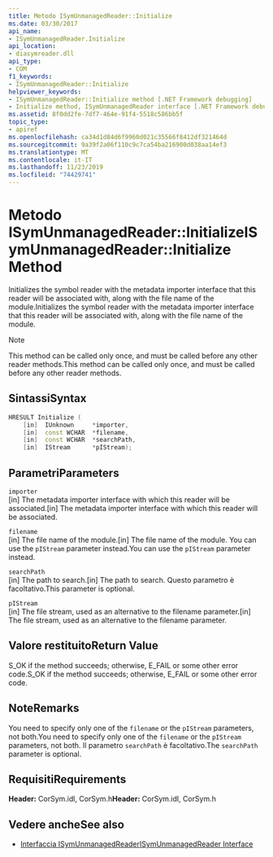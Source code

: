 ```yaml
---
title: Metodo ISymUnmanagedReader::Initialize
ms.date: 03/30/2017
api_name:
- ISymUnmanagedReader.Initialize
api_location:
- diasymreader.dll
api_type:
- COM
f1_keywords:
- ISymUnmanagedReader::Initialize
helpviewer_keywords:
- ISymUnmanagedReader::Initialize method [.NET Framework debugging]
- Initialize method, ISymUnmanagedReader interface [.NET Framework debugging]
ms.assetid: 8f0dd2fe-7df7-464e-91f4-5518c586bb5f
topic_type:
- apiref
ms.openlocfilehash: ca34d1d84d6f9960d021c35566f8412df321464d
ms.sourcegitcommit: 9a39f2a06f110c9c7ca54ba216900d038aa14ef3
ms.translationtype: MT
ms.contentlocale: it-IT
ms.lasthandoff: 11/23/2019
ms.locfileid: "74429741"
---
```

# <a name="isymunmanagedreaderinitialize-method"></a><span data-ttu-id="4b82c-102">Metodo ISymUnmanagedReader::Initialize</span><span class="sxs-lookup"><span data-stu-id="4b82c-102">ISymUnmanagedReader::Initialize Method</span></span>
<span data-ttu-id="4b82c-103">Initializes the symbol reader with the metadata importer interface that this reader will be associated with, along with the file name of the module.</span><span class="sxs-lookup"><span data-stu-id="4b82c-103">Initializes the symbol reader with the metadata importer interface that this reader will be associated with, along with the file name of the module.</span></span>  
  
> [!NOTE]
> <span data-ttu-id="4b82c-104">This method can be called only once, and must be called before any other reader methods.</span><span class="sxs-lookup"><span data-stu-id="4b82c-104">This method can be called only once, and must be called before any other reader methods.</span></span>  
  
## <a name="syntax"></a><span data-ttu-id="4b82c-105">Sintassi</span><span class="sxs-lookup"><span data-stu-id="4b82c-105">Syntax</span></span>  
  
```cpp  
HRESULT Initialize (  
    [in]  IUnknown     *importer,  
    [in]  const WCHAR  *filename,  
    [in]  const WCHAR  *searchPath,  
    [in]  IStream      *pIStream);  
```  
  
## <a name="parameters"></a><span data-ttu-id="4b82c-106">Parametri</span><span class="sxs-lookup"><span data-stu-id="4b82c-106">Parameters</span></span>  
 `importer`  
 <span data-ttu-id="4b82c-107">[in] The metadata importer interface with which this reader will be associated.</span><span class="sxs-lookup"><span data-stu-id="4b82c-107">[in] The metadata importer interface with which this reader will be associated.</span></span>  
  
 `filename`  
 <span data-ttu-id="4b82c-108">[in] The file name of the module.</span><span class="sxs-lookup"><span data-stu-id="4b82c-108">[in] The file name of the module.</span></span> <span data-ttu-id="4b82c-109">You can use the `pIStream` parameter instead.</span><span class="sxs-lookup"><span data-stu-id="4b82c-109">You can use the `pIStream` parameter instead.</span></span>  
  
 `searchPath`  
 <span data-ttu-id="4b82c-110">[in] The path to search.</span><span class="sxs-lookup"><span data-stu-id="4b82c-110">[in] The path to search.</span></span> <span data-ttu-id="4b82c-111">Questo parametro è facoltativo.</span><span class="sxs-lookup"><span data-stu-id="4b82c-111">This parameter is optional.</span></span>  
  
 `pIStream`  
 <span data-ttu-id="4b82c-112">[in] The file stream, used as an alternative to the filename parameter.</span><span class="sxs-lookup"><span data-stu-id="4b82c-112">[in] The file stream, used as an alternative to the filename parameter.</span></span>  
  
## <a name="return-value"></a><span data-ttu-id="4b82c-113">Valore restituito</span><span class="sxs-lookup"><span data-stu-id="4b82c-113">Return Value</span></span>  
 <span data-ttu-id="4b82c-114">S_OK if the method succeeds; otherwise, E_FAIL or some other error code.</span><span class="sxs-lookup"><span data-stu-id="4b82c-114">S_OK if the method succeeds; otherwise, E_FAIL or some other error code.</span></span>  
  
## <a name="remarks"></a><span data-ttu-id="4b82c-115">Note</span><span class="sxs-lookup"><span data-stu-id="4b82c-115">Remarks</span></span>  
 <span data-ttu-id="4b82c-116">You need to specify only one of the `filename` or the `pIStream` parameters, not both.</span><span class="sxs-lookup"><span data-stu-id="4b82c-116">You need to specify only one of the `filename` or the `pIStream` parameters, not both.</span></span> <span data-ttu-id="4b82c-117">Il parametro `searchPath` è facoltativo.</span><span class="sxs-lookup"><span data-stu-id="4b82c-117">The `searchPath` parameter is optional.</span></span>  
  
## <a name="requirements"></a><span data-ttu-id="4b82c-118">Requisiti</span><span class="sxs-lookup"><span data-stu-id="4b82c-118">Requirements</span></span>  
 <span data-ttu-id="4b82c-119">**Header:** CorSym.idl, CorSym.h</span><span class="sxs-lookup"><span data-stu-id="4b82c-119">**Header:** CorSym.idl, CorSym.h</span></span>  
  
## <a name="see-also"></a><span data-ttu-id="4b82c-120">Vedere anche</span><span class="sxs-lookup"><span data-stu-id="4b82c-120">See also</span></span>

- [<span data-ttu-id="4b82c-121">Interfaccia ISymUnmanagedReader</span><span class="sxs-lookup"><span data-stu-id="4b82c-121">ISymUnmanagedReader Interface</span></span>](../../../../docs/framework/unmanaged-api/diagnostics/isymunmanagedreader-interface.md)

